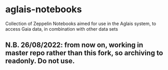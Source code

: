 # aglais-notebooks
Collection of Zeppelin Notebooks aimed for use in the Aglais system, to access Gaia data, in combination with other data sets

## N.B. 26/08/2022: from now on, working in master repo rather than this fork, so archiving to readonly. Do not use.
